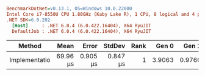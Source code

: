 ``` ini

BenchmarkDotNet=v0.13.1, OS=Windows 10.0.22000
Intel Core i7-8550U CPU 1.80GHz (Kaby Lake R), 1 CPU, 8 logical and 4 physical cores
.NET SDK=6.0.202
  [Host]     : .NET 6.0.4 (6.0.422.16404), X64 RyuJIT
  DefaultJob : .NET 6.0.4 (6.0.422.16404), X64 RyuJIT


```
|        Method |     Mean |    Error |   StdDev | Rank |  Gen 0 |  Gen 1 | Allocated |
|-------------- |---------:|---------:|---------:|-----:|-------:|-------:|----------:|
| Implementatio | 69.96 μs | 0.905 μs | 0.847 μs |    1 | 3.9063 | 0.9766 |     20 KB |
